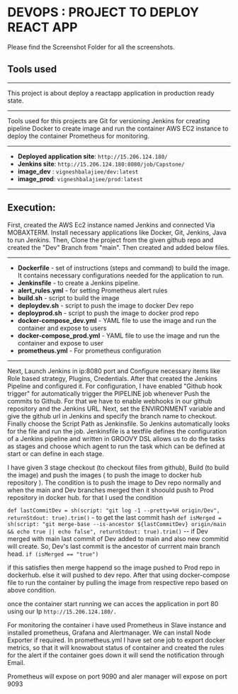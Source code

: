 # DEVOPS : PROJECT TO DEPLOY REACT APP 
Please find the Screenshot Folder for all the screenshots.

## Tools used
*******************************************************************************************************
This project is about deploy a reactapp application in production ready state. 
*******************************************************************************************************
Tools used for this projects are
   Git for versioning
   Jenkins for creating pipeline
   Docker to create image and run the container
   AWS EC2 instance to deploy the container
   Prometheus for monitoring.
*******************************************************************************************************
- **Deployed application site**: `http://15.206.124.180/`
- **Jenkins site**: `http://15.206.124.180:8080/job/Capstone/`
- **image_dev** : `vigneshbalajiee/dev:latest`
- **image_prod**: `vigneshbalajiee/prod:latest`
*******************************************************************************************************
## Execution:

First, created the AWS Ec2 instance named Jenkins and connected Via MOBAXTERM. Install necessary applications like Docker, Git, Jenkins, Java to run Jenkins. Then, Clone the project from the given github repo and created the "Dev" Branch from "main". Then created and added below files. 
*******************************************************************************************************
- **Dockerfile** - set of instructions (steps and command) to build the image. It contains necessary configurations needed for the application to run.
- **Jenkinsfile** - to create a Jenkins pipeline.
- **alert_rules.yml** - for setting Prometheus alert rules
- **build.sh** - script to build the image
- **deploydev.sh** - script to push the image to docker Dev repo 
- **deployprod.sh** - script to push the image to docker prod repo
- **docker-compose_dev.yml** - YAML file to use the image and run the container and expose to users
- **docker-compose_prod.yml** - YAML file to use the image and run the container and expose to user
- **prometheus.yml** - For prometheus configuration
*******************************************************************************************************
Next, Launch Jenkins in ip:8080 port and Configure necessary items like Role based strategy, Plugins, Credentials. After that created the Jenkins Pipeline and configured it. For configuration, I have enabled "Github hook trigger" for automatically trigger the PIPELINE job 
whenever Push the commits to Github. For that we have to enable webhooks in our github repository and the Jenkins URL. Next, set the ENVIRONMENT variable and give the github url in Jenkins and specify the branch name to checkout. Finally choose the Script Path as Jenkinsfile. So Jenkins automatically looks for the file and run the job.
Jenkinsfile is a textfile defines the configuration of a Jenkins pipeline and written in GROOVY DSL allows us to do the tasks as stages and choose which agent to run the task which can be defined at start or can define in each stage.

I have given 3 stage checkout (to checkout files from github), Build (to build the image) and push the images ( to push the image to docker hub repository ). The condition is to push the image to Dev repo normally and when the main and Dev branches merged then it shoould push to Prod repository in docker hub.
for that I used the condition 

   `def lastCommitDev = sh(script: "git log -1 --pretty=%H origin/Dev", returnStdout: true).trim()` - to get the last commit hash
   `def isMerged = sh(script: "git merge-base --is-ancestor ${lastCommitDev} origin/main && echo true || echo false", returnStdout: true).trim()` -- if Dev merged with main last commit of Dev added to main and also new commitid will create. So, Dev's last commit is the ancestor of currrent main branch head.
   `if (isMerged == "true")`

if this satisfies then merge happend so the image pushed to Prod repo in dockerhub. else it will pushed to dev repo. After that using docker-compose file to run the container by pulling the image from respective repo based on above condition.

once the container start running we can acces the application in port 80 using our Ip `http://15.206.124.180/.` 

For monitoring the container i have used Prometheus in Slave instance and installed prometheus, Grafana and Alertmanager. We can install Node Exporter if required. In prometheus.yml I have set one job to export docker metrics, so that it will knowabout status of container 
and created the rules for the alert if the container goes down it will send the notification through Email. 

Prometheus will expose on port 9090 and aler manager will expose on port 9093 


                    


